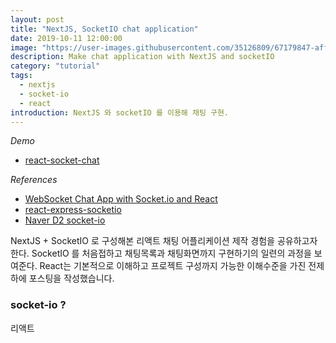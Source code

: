 ```yaml
---
layout: post
title: "NextJS, SocketIO chat application"
date: 2019-10-11 12:00:00
image: "https://user-images.githubusercontent.com/35126809/67179847-aff26d80-f412-11e9-9b4c-0c3a3248cc0a.jpg"
description: Make chat application with NextJS and socketIO
category: "tutorial"
tags:
  - nextjs
  - socket-io
  - react
introduction: NextJS 와 socketIO 를 이용해 채팅 구현.
---
```


*Demo*
- [react-socket-chat](https://github.com/juunone/react-socket-chat)

*References* 
- [WebSocket Chat App with Socket.io and React](https://itnext.io/building-a-node-js-websocket-chat-app-with-socket-io-and-react-473a0686d1e1)
- [react-express-socketio](https://codeburst.io/isomorphic-web-app-react-js-express-socket-io-e2f03a469cd3)
- [Naver D2 socket-io](https://d2.naver.com/helloworld/1336)

NextJS + SocketIO 로 구성해본 리액트 채팅 어플리케이션 제작 경험을 공유하고자 한다.
SocketIO 를 처음접하고 채팅목록과 채팅화면까지 구현하기의 일련의 과정을 보여준다.
React는 기본적으로 이해하고 프로젝트 구성까지 가능한 이해수준을 가진 전제하에 포스팅을 작성했습니다.

### socket-io ?
리액트